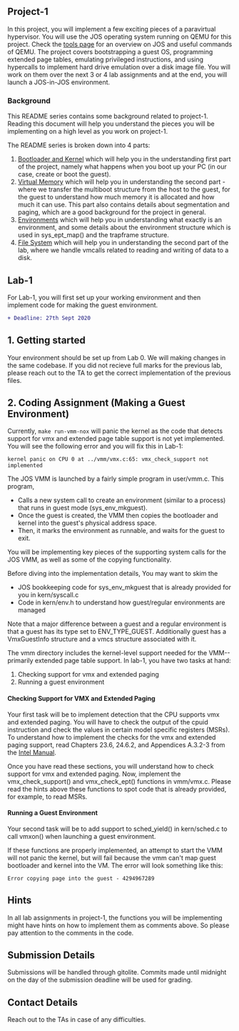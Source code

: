 ## Project-1

In this project, you will implement a few exciting pieces of a paravirtual hypervisor. You will use the JOS operating system running on QEMU for this project. Check the [tools page](https://github.com/vijay03/cs360v-f20/blob/master/tools.md) for an overview on JOS and useful commands of QEMU. The project covers bootstrapping a guest OS, programming extended page tables, emulating privileged instructions, and using hypercalls to implement hard drive emulation over a disk image file. You will work on them over the next 3 or 4 lab assignments and at the end, you will launch a JOS-in-JOS environment. 

### Background

This README series contains some background related to project-1. Reading this document will help you understand the pieces you will be implementing on a high level as you work on project-1.

The README series is broken down into 4 parts:
1. [Bootloader and Kernel](https://github.com/vijay03/cs360v-f20/blob/master/bootloader.md) which will help you in the understanding first part of the project, namely what happens when you boot up your PC (in our case, create or boot the guest).
2. [Virtual Memory](https://github.com/vijay03/cs360v-f20/blob/master/virtual_memory.md) which will help you in understanding the second part - where we transfer the multiboot structure from the host to the guest, for the guest to understand how much memory it is allocated and how much it can use. This part also contains details about segmentation and paging, which are a good background for the project in general.
3. [Environments](https://github.com/vijay03/cs360v-f20/blob/master/environments.md) which will help you in understanding what exactly is an environment, and some details about the environment structure which is used in sys_ept_map() and the trapframe structure.
4. [File System](https://github.com/vijay03/cs360v-f20/blob/master/file_system.md) which will help you in understanding the second part of the lab, where we handle vmcalls related to reading and writing of data to a disk.

## Lab-1

For Lab-1, you will first set up your working environment and then implement code for making the guest environment.
```diff
+ Deadline: 27th Sept 2020
```

## 1. Getting started 

Your environment should be set up from Lab 0. We will making changes in the same codebase. If you did not recieve full marks for the previous lab, please reach out to the TA to get the correct implementation of the previous files.


## 2. Coding Assignment (Making a Guest Environment)

Currently, `make run-vmm-nox` will panic the kernel as the code that detects support for vmx and extended page table support is not yet implemented. You will see the following error and you will fix this in Lab-1:
```
kernel panic on CPU 0 at ../vmm/vmx.c:65: vmx_check_support not implemented
```

The JOS VMM is launched by a fairly simple program in user/vmm.c. This program,
- Calls a new system call to create an environment (similar to a process) that runs in guest mode (sys_env_mkguest).
- Once the guest is created, the VMM then copies the bootloader and kernel into the guest's physical address space.
- Then, it marks the environment as runnable, and waits for the guest to exit.

You will be implementing key pieces of the supporting system calls for the JOS VMM, as well as some of the copying functionality.

Before diving into the implementation details, You may want to skim the 
- JOS bookkeeping code for sys_env_mkguest that is already provided for you in kern/syscall.c
- Code in kern/env.h to understand how guest/regular environments are managed

Note that a major difference between a guest and a regular environment is that a guest has its type set to ENV_TYPE_GUEST. Additionally guest has a VmxGuestInfo structure and a vmcs structure associated with it.

The vmm directory includes the kernel-level support needed for the VMM--primarily extended page table support. In lab-1, you have two tasks at hand:
1. Checking support for vmx and extended paging
2. Running a guest environment

#### Checking Support for VMX and Extended Paging

Your first task will be to implement detection that the CPU supports vmx and extended paging. You will have to check the output of the cpuid instruction and check the values in certain model specific registers (MSRs). To understand how to implement the checks for the vmx and extended paging support, read Chapters 23.6, 24.6.2, and Appendices A.3.2-3 from the [Intel Manual](http://www.cs.utexas.edu/~vijay/cs378-f17/projects/64-ia-32-architectures-software-developer-vol-3c-part-3-manual.pdf).

Once you have read these sections, you will understand how to check support for vmx and extended paging. Now, implement the vmx_check_support() and vmx_check_ept() functions in vmm/vmx.c. Please read the hints above these functions to spot code that is already provided, for example, to read MSRs.

#### Running a Guest Environment

Your second task will be to add support to sched_yield() in kern/sched.c to call vmxon() when launching a guest environment.

If these functions are properly implemented, an attempt to start the VMM will not panic the kernel, but will fail because the vmm can't map guest bootloader and kernel into the VM. The error will look something like this:
```
Error copying page into the guest - 4294967289
```

## Hints

In all lab assignments in project-1, the functions you will be implementing might have hints on how to implement them as comments above. So please pay attention to the comments in the code.

## Submission Details

Submissions will be handled through gitolite.
Commits made until midnight on the day of the submission deadline will be used for grading.

## Contact Details

Reach out to the TAs in case of any difficulties.
